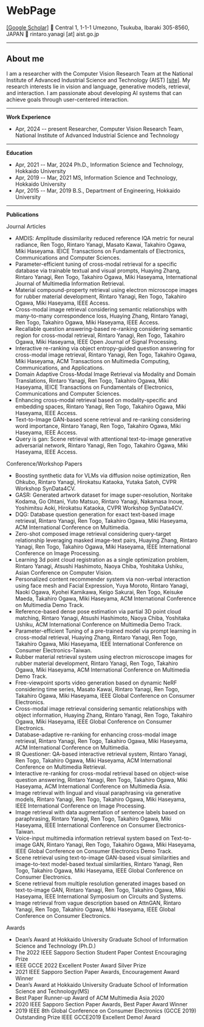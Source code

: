 # WebPage
[[Google Scholar]](https://scholar.google.com/citations?user=4dA9-SoAAAAJ&hl=en) 
🏢 Central 1, 1-1-1 Umezono, Tsukuba, Ibaraki 305-8560, JAPAN
📧 rintaro.yanagi [at] aist.go.jp

----------
## About me

I am a researcher with the Computer Vision Research Team at the National Institute of Advanced Industrial Science and Technology (AIST) [[site]](https://www.airc.aist.go.jp/cvrt/). My research interests lie in vision and language, generative models, retrieval, and interaction. I am passionate about developing AI systems that can achieve goals through user-centered interaction.


----------

**Work Experience**

- Apr, 2024 -- present Researcher, Computer Vision Research Team, National Institute of Advanced Industrial Science and Technology
 
----------

**Education**

- Apr, 2021 -- Mar, 2024 Ph.D., Information Science and Technology, Hokkaido University
- Apr, 2019 -- Mar, 2021 MS, Information Science and Technology, Hokkaido University
- Apr, 2015 -- Mar, 2019 B.S., Department of Engineering, Hokkaido University

----------

**Publications**

Journal Articles

- AMDIS: Amplitude dissimilarity reduced reference IQA metric for neural radiance, Ren Togo, Rintaro Yanagi, Masato Kawai, Takahiro Ogawa, Miki Haseyama. IEICE Transactions on Fundamentals of Electronics, Communications and Computer Sciences.
- Parameter-efficient tuning of cross-modal retrieval for a specific database via trainable textual and visual prompts, Huaying Zhang, Rintaro Yanagi, Ren Togo, Takahiro Ogawa, Miki Haseyama, International Journal of Multimedia Information Retrieval.
- Material compound-property retrieval using electron microscope images for rubber material development,  Rintaro Yanagi, Ren Togo, Takahiro Ogawa, Miki Haseyama, IEEE Access.
- Cross-modal image retrieval considering semantic relationships with many-to-many correspondence loss, Huaying Zhang, Rintaro Yanagi, Ren Togo, Takahiro Ogawa, Miki Haseyama, IEEE Access.
- Recallable question answering-based re-ranking considering semantic region for cross-modal retrieval, Rintaro Yanagi, Ren Togo, Takahiro Ogawa, Miki Haseyama, IEEE Open Journal of Signal Processing.
- Interactive re-ranking via object entropy-guided question answering for cross-modal image retrieval, Rintaro Yanagi, Ren Togo, Takahiro Ogawa, Miki Haseyama, ACM Transactions on Multimedia Computing, Communications, and Applications.
- Domain Adaptive Cross-Modal Image Retrieval via Modality and Domain Translations, Rintaro Yanagi, Ren Togo, Takahiro Ogawa, Miki Haseyama, IEICE Transactions on Fundamentals of Electronics, Communications and Computer Sciences.
- Enhancing cross-modal retrieval based on modality-specific and embedding spaces, Rintaro Yanagi, Ren Togo, Takahiro Ogawa, Miki Haseyama, IEEE Access.
- Text-to-Image GAN-based scene retrieval and re-ranking considering word importance, Rintaro Yanagi, Ren Togo, Takahiro Ogawa, Miki Haseyama, IEEE Access.
- Query is gan: Scene retrieval with attentional text-to-image generative adversarial network, Rintaro Yanagi, Ren Togo, Takahiro Ogawa, Miki Haseyama, IEEE Access.

Conference/Workshop Papers

- Boosting synthetic data for VLMs via diffusion noise optimization, Ren Ohkubo, Rintaro Yanagi, Hirokatsu Kataoka, Yutaka Satoh, CVPR Workshop SynData4CV.
- GASR: Generated artwork dataset for image super-resolution, Noritake Kodama, Go Ohtani, Yuto Matsuo, Rintaro Yanagi, Nakamasa Inoue, Yoshimitsu Aoki, Hirokatsu Kataoka, CVPR Workshop SynData4CV.
- DQG: Database question generation for exact text-based image retrieval, Rintaro Yanagi, Ren Togo, Takahiro Ogawa, Miki Haseyama, ACM International Conference on Multimedia.
- Zero-shot composed image retrieval considering query-target relationship leveraging masked image-text pairs, Huaying Zhang, Rintaro Yanagi, Ren Togo, Takahiro Ogawa, Miki Haseyama, IEEE International Conference on Image Processing.
- Learning 3d point cloud registration as a single optimization problem, Rintaro Yanagi, Atsushi Hashimoto, Naoya Chiba, Yoshitaka Ushiku, Asian Conference on Computer Vision.
- Personalized content recommender system via non-verbal interaction using face mesh and Facial Expression, Yuya Moroto, Rintaro Yanagi, Naoki Ogawa, Kyohei Kamikawa, Keigo Sakurai, Ren Togo, Keisuke Maeda, Takahiro Ogawa, Miki Haseyama, ACM International Conference on Multimedia Demo Track.
- Reference-based dense pose estimation via partial 3D point cloud matching, Rintaro Yanagi, Atsushi Hashimoto, Naoya Chiba, Yoshitaka Ushiku, ACM International Conference on Multimedia Demo Track.
- Parameter-efficient Tuning of a pre-trained model via prompt learning in cross-modal retrieval, Huaying Zhang, Rintaro Yanagi, Ren Togo, Takahiro Ogawa, Miki Haseyama, IEEE International Conference on Consumer Electronics-Taiwan.
- Rubber material retrieval system using electron microscope images for rubber material development, Rintaro Yanagi, Ren Togo, Takahiro Ogawa, Miki Haseyama, ACM International Conference on Multimedia Demo Track.
- Free-viewpoint sports video generation based on dynamic NeRF considering time series, Masato Kawai, Rintaro Yanagi, Ren Togo, Takahiro Ogawa, Miki Haseyama, IEEE Global Conference on Consumer Electronics.
- Cross-modal image retrieval considering semantic relationships with object information, Huaying Zhang, Rintaro Yanagi, Ren Togo, Takahiro Ogawa, Miki Haseyama, IEEE Global Conference on Consumer Electronics.
- Database-adaptive re-ranking for enhancing cross-modal image retrieval, Rintaro Yanagi, Ren Togo, Takahiro Ogawa, Miki Haseyama, ACM International Conference on Multimedia.
- IR Questioner: QA-based interactive retrieval system, Rintaro Yanagi, Ren Togo, Takahiro Ogawa, Miki Haseyama, ACM International Conference on Multimedia Retrieval.
- Interactive re-ranking for cross-modal retrieval based on object-wise question answering, Rintaro Yanagi, Ren Togo, Takahiro Ogawa, Miki Haseyama, ACM International Conference on Multimedia Asia.
- Image retrieval with lingual and visual paraphrasing via generative models, Rintaro Yanagi, Ren Togo, Takahiro Ogawa, Miki Haseyama, IEEE International Conference on Image Processing.
- Image retrieval with data augmentation of sentence labels based on paraphrasing, Rintaro Yanagi, Ren Togo, Takahiro Ogawa, Miki Haseyama, IEEE International Conference on Consumer Electronics-Taiwan.
- Voice-input multimedia information retrieval system based on Text-to-image GAN, Rintaro Yanagi, Ren Togo, Takahiro Ogawa, Miki Haseyama, IEEE Global Conference on Consumer Electronics Demo Track.
- Scene retrieval using text-to-image GAN-based visual similarities and image-to-text model-based textual similarities, Rintaro Yanagi, Ren Togo, Takahiro Ogawa, Miki Haseyama, IEEE Global Conference on Consumer Electronics.
- Scene retrieval from multiple resolution generated images based on text-to-image GAN, Rintaro Yanagi, Ren Togo, Takahiro Ogawa, Miki Haseyama, IEEE International Symposium on Circuits and Systems.
- Image retrieval from vague description based on AttnGAN, Rintaro Yanagi, Ren Togo, Takahiro Ogawa, Miki Haseyama, IEEE Global Conference on Consumer Electronics.

Awards

- Dean’s Award at Hokkaido University Graduate School of Information Science and Technology (Ph.D.)
- The 2022 IEEE Sapporo Section Student Paper Contest Encouraging Prize
- IEEE GCCE 2022 Excellent Poster Award Silver Prize
- 2021 IEEE Sapporo Section Paper Awards, Encouragement Award Winner
- Dean’s Award at Hokkaido University Graduate School of Information Science and Technology(MS)
- Best Paper Runner-up Award of ACM Multimedia Asia 2020
- 2020 IEEE Sapporo Section Paper Awards, Best Paper Award Winner
- 2019 IEEE 8th Global Conference on Consumer Electronics (GCCE 2019) Outstanding Prize IEEE GCCE2019 Excellent Demo! Award

